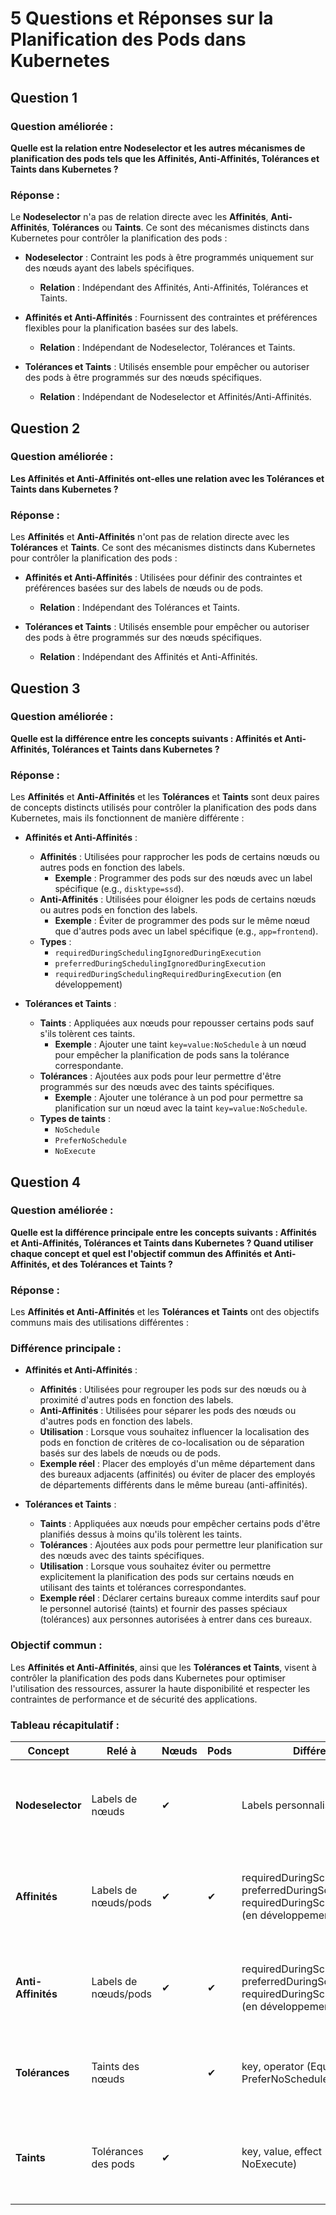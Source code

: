 # 5 Questions et Réponses sur la Planification des Pods dans Kubernetes

## Question 1

### Question améliorée :
**Quelle est la relation entre Nodeselector et les autres mécanismes de planification des pods tels que les Affinités, Anti-Affinités, Tolérances et Taints dans Kubernetes ?**

### Réponse :
Le **Nodeselector** n'a pas de relation directe avec les **Affinités**, **Anti-Affinités**, **Tolérances** ou **Taints**. Ce sont des mécanismes distincts dans Kubernetes pour contrôler la planification des pods :

- **Nodeselector** : Contraint les pods à être programmés uniquement sur des nœuds ayant des labels spécifiques.
  - **Relation** : Indépendant des Affinités, Anti-Affinités, Tolérances et Taints.

- **Affinités et Anti-Affinités** : Fournissent des contraintes et préférences flexibles pour la planification basées sur des labels.
  - **Relation** : Indépendant de Nodeselector, Tolérances et Taints.

- **Tolérances et Taints** : Utilisés ensemble pour empêcher ou autoriser des pods à être programmés sur des nœuds spécifiques.
  - **Relation** : Indépendant de Nodeselector et Affinités/Anti-Affinités.

## Question 2

### Question améliorée :
**Les Affinités et Anti-Affinités ont-elles une relation avec les Tolérances et Taints dans Kubernetes ?**

### Réponse :
Les **Affinités** et **Anti-Affinités** n'ont pas de relation directe avec les **Tolérances** et **Taints**. Ce sont des mécanismes distincts dans Kubernetes pour contrôler la planification des pods :

- **Affinités et Anti-Affinités** : Utilisées pour définir des contraintes et préférences basées sur des labels de nœuds ou de pods.
  - **Relation** : Indépendant des Tolérances et Taints.

- **Tolérances et Taints** : Utilisés ensemble pour empêcher ou autoriser des pods à être programmés sur des nœuds spécifiques.
  - **Relation** : Indépendant des Affinités et Anti-Affinités.

## Question 3

### Question améliorée :
**Quelle est la différence entre les concepts suivants : Affinités et Anti-Affinités, Tolérances et Taints dans Kubernetes ?**

### Réponse :
Les **Affinités** et **Anti-Affinités** et les **Tolérances** et **Taints** sont deux paires de concepts distincts utilisés pour contrôler la planification des pods dans Kubernetes, mais ils fonctionnent de manière différente :

- **Affinités et Anti-Affinités** :
  - **Affinités** : Utilisées pour rapprocher les pods de certains nœuds ou autres pods en fonction des labels.
    - **Exemple** : Programmer des pods sur des nœuds avec un label spécifique (e.g., `disktype=ssd`).
  - **Anti-Affinités** : Utilisées pour éloigner les pods de certains nœuds ou autres pods en fonction des labels.
    - **Exemple** : Éviter de programmer des pods sur le même nœud que d'autres pods avec un label spécifique (e.g., `app=frontend`).
  - **Types** : 
    - `requiredDuringSchedulingIgnoredDuringExecution`
    - `preferredDuringSchedulingIgnoredDuringExecution`
    - `requiredDuringSchedulingRequiredDuringExecution` (en développement)

- **Tolérances et Taints** :
  - **Taints** : Appliquées aux nœuds pour repousser certains pods sauf s'ils tolèrent ces taints.
    - **Exemple** : Ajouter une taint `key=value:NoSchedule` à un nœud pour empêcher la planification de pods sans la tolérance correspondante.
  - **Tolérances** : Ajoutées aux pods pour leur permettre d'être programmés sur des nœuds avec des taints spécifiques.
    - **Exemple** : Ajouter une tolérance à un pod pour permettre sa planification sur un nœud avec la taint `key=value:NoSchedule`.
  - **Types de taints** : 
    - `NoSchedule`
    - `PreferNoSchedule`
    - `NoExecute`

## Question 4

### Question améliorée :
**Quelle est la différence principale entre les concepts suivants : Affinités et Anti-Affinités, Tolérances et Taints dans Kubernetes ? Quand utiliser chaque concept et quel est l'objectif commun des Affinités et Anti-Affinités, et des Tolérances et Taints ?**

### Réponse :
Les **Affinités et Anti-Affinités** et les **Tolérances et Taints** ont des objectifs communs mais des utilisations différentes :

### Différence principale :
- **Affinités et Anti-Affinités** :
  - **Affinités** : Utilisées pour regrouper les pods sur des nœuds ou à proximité d'autres pods en fonction des labels.
  - **Anti-Affinités** : Utilisées pour séparer les pods des nœuds ou d'autres pods en fonction des labels.
  - **Utilisation** : Lorsque vous souhaitez influencer la localisation des pods en fonction de critères de co-localisation ou de séparation basés sur des labels de nœuds ou de pods.
  - **Exemple réel** : Placer des employés d'un même département dans des bureaux adjacents (affinités) ou éviter de placer des employés de départements différents dans le même bureau (anti-affinités).

- **Tolérances et Taints** :
  - **Taints** : Appliquées aux nœuds pour empêcher certains pods d'être planifiés dessus à moins qu'ils tolèrent les taints.
  - **Tolérances** : Ajoutées aux pods pour permettre leur planification sur des nœuds avec des taints spécifiques.
  - **Utilisation** : Lorsque vous souhaitez éviter ou permettre explicitement la planification des pods sur certains nœuds en utilisant des taints et tolérances correspondantes.
  - **Exemple réel** : Déclarer certains bureaux comme interdits sauf pour le personnel autorisé (taints) et fournir des passes spéciaux (tolérances) aux personnes autorisées à entrer dans ces bureaux.

### Objectif commun :
Les **Affinités et Anti-Affinités**, ainsi que les **Tolérances et Taints**, visent à contrôler la planification des pods dans Kubernetes pour optimiser l'utilisation des ressources, assurer la haute disponibilité et respecter les contraintes de performance et de sécurité des applications.

### Tableau récapitulatif :

| Concept                    | Relé à                  | Nœuds  | Pods   | Différentes valeurs possibles                                 | Description                                                                 |
|----------------------------|-------------------------|--------|-------|---------------------------------------------------------------|-----------------------------------------------------------------------------|
| **Nodeselector**           | Labels de nœuds         | ✔      |       | Labels personnalisés (ex : disktype=ssd)                      | Contraint les pods à être programmés uniquement sur des nœuds avec des labels spécifiques. |
| **Affinités**              | Labels de nœuds/pods    | ✔      | ✔     | requiredDuringSchedulingIgnoredDuringExecution, preferredDuringSchedulingIgnoredDuringExecution, requiredDuringSchedulingRequiredDuringExecution (en développement) | Contraintes flexibles et expressives pour la planification basées sur des labels. |
| **Anti-Affinités**         | Labels de nœuds/pods    | ✔      | ✔     | requiredDuringSchedulingIgnoredDuringExecution, preferredDuringSchedulingIgnoredDuringExecution, requiredDuringSchedulingRequiredDuringExecution (en développement) | Contraintes flexibles et expressives pour éviter la planification basées sur des labels. |
| **Tolérances**             | Taints des nœuds        |        | ✔     | key, operator (Equal), value, effect (NoSchedule, PreferNoSchedule, NoExecute) | Permettent aux pods d'être programmés sur des nœuds avec des taints spécifiques. |
| **Taints**                 | Tolérances des pods     | ✔      |       | key, value, effect (NoSchedule, PreferNoSchedule, NoExecute)  | Empêchent les pods sans tolérances correspondantes d'être programmés sur des nœuds. |

